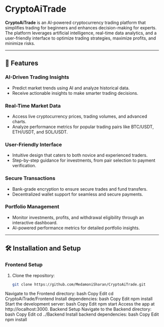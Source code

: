 # CryptoAiTrade

**CryptoAiTrade** is an AI-powered cryptocurrency trading platform that simplifies trading for beginners and enhances decision-making for experts. The platform leverages artificial intelligence, real-time data analytics, and a user-friendly interface to optimize trading strategies, maximize profits, and minimize risks.

---

## 🚀 Features

### **AI-Driven Trading Insights**
- Predict market trends using AI and analyze historical data.
- Receive actionable insights to make smarter trading decisions.

### **Real-Time Market Data**
- Access live cryptocurrency prices, trading volumes, and advanced charts.
- Analyze performance metrics for popular trading pairs like BTC/USDT, ETH/USDT, and SOL/USDT.

### **User-Friendly Interface**
- Intuitive design that caters to both novice and experienced traders.
- Step-by-step guidance for investments, from pair selection to payment verification.

### **Secure Transactions**
- Bank-grade encryption to ensure secure trades and fund transfers.
- Decentralized wallet support for seamless and secure payments.

### **Portfolio Management**
- Monitor investments, profits, and withdrawal eligibility through an interactive dashboard.
- AI-powered performance metrics for detailed portfolio insights.

---

## 🛠️ Installation and Setup

### **Frontend Setup**
1. Clone the repository:
   ```bash
   git clone https://github.com/MedamoniSharan/CryptoAiTrade.git
Navigate to the Frontend directory:
bash
Copy
Edit
cd CryptoAiTrade/Frontend
Install dependencies:
bash
Copy
Edit
npm install
Start the development server:
bash
Copy
Edit
npm start
Access the app at http://localhost:3000.
Backend Setup
Navigate to the Backend directory:
bash
Copy
Edit
cd ../Backend
Install backend dependencies:
bash
Copy
Edit
npm install
